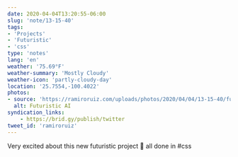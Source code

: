 ```yaml
---
date: 2020-04-04T13:20:55-06:00
slug: 'note/13-15-40'
tags:
- 'Projects'
- 'Futuristic'
- 'css'
type: 'notes'
lang: 'en'
weather: '75.69°F'
weather-summary: 'Mostly Cloudy'
weather-icon: 'partly-cloudy-day'
location: '25.7554,-100.4022'
photos:
- source: 'https://ramiroruiz.com/uploads/photos/2020/04/04/13-15-40/futuristic-ai.mov'
  alt: Futuristic AI
syndication_links:
    - https://brid.gy/publish/twitter
tweet_id: 'ramiroruiz'
---
```

Very excited about this new futuristic project 🤩 all done in #css 

  
